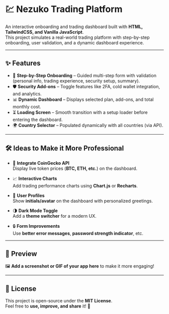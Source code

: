 # 💹 Nezuko Trading Platform

An interactive onboarding and trading dashboard built with **HTML, TailwindCSS, and Vanilla JavaScript**.  
This project simulates a real-world trading platform with step-by-step onboarding, user validation, and a dynamic dashboard experience.  

---

## ✨ Features

- 🧭 **Step-by-Step Onboarding** – Guided multi-step form with validation (personal info, trading experience, security setup, summary).  
- 🛡 **Security Add-ons** – Toggle features like 2FA, cold wallet integration, and analytics.  
- 📊 **Dynamic Dashboard** – Displays selected plan, add-ons, and total monthly cost.  
- ⏳ **Loading Screen** – Smooth transition with a setup loader before entering the dashboard.  
- 🌍 **Country Selector** – Populated dynamically with all countries (via API).  

---
## 🛠 Ideas to Make it More Professional

- 🔗 **Integrate CoinGecko API**  
  Display live token prices (**BTC, ETH, etc.**) on the dashboard.  

- 📈 **Interactive Charts**  
  Add trading performance charts using **Chart.js** or **Recharts**.  

- 👤 **User Profiles**  
  Show **initials/avatar** on the dashboard with personalized greetings.  

- 🌗 **Dark Mode Toggle**  
  Add a **theme switcher** for a modern UX.  

- 🔒 **Form Improvements**  
  Use **better error messages**, **password strength indicator**, etc.  

---

## 📸 Preview

🖼 **Add a screenshot or GIF of your app here** to make it more engaging!  

---

## 📜 License

This project is open-source under the **MIT License**.  
Feel free to **use, improve, and share** it! 🚀
